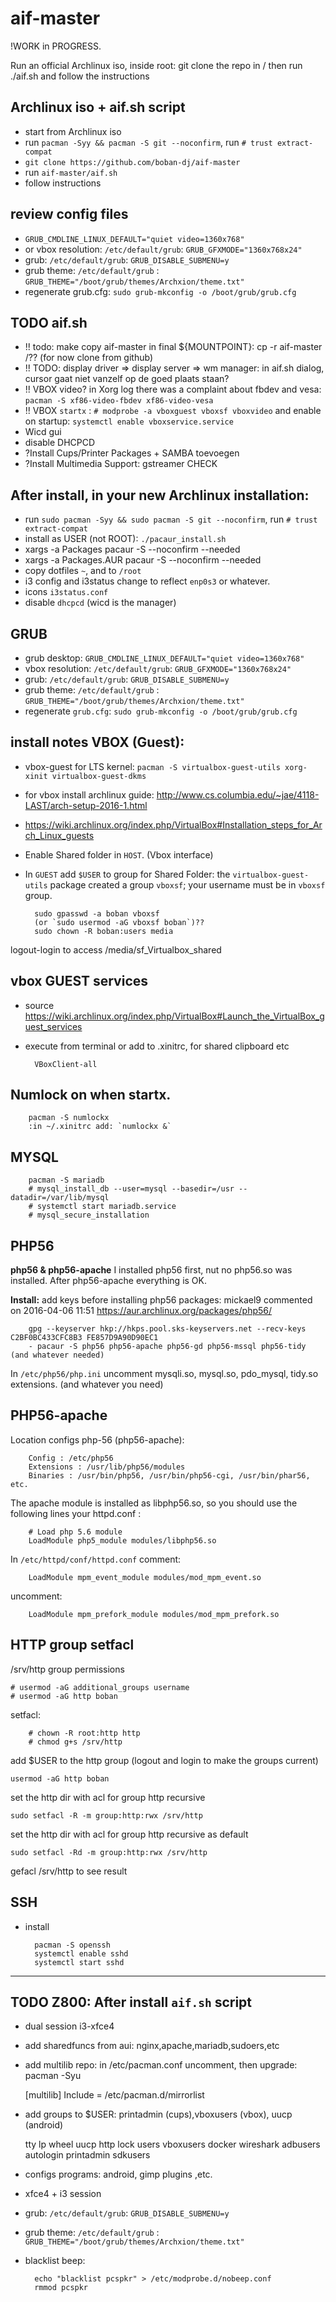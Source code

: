 # aif-master

!WORK in PROGRESS.

Run an official Archlinux iso, inside root: git clone the repo in /
then run ./aif.sh and follow the instructions

## Archlinux iso + aif.sh script

- start from Archlinux iso
- run `pacman -Syy && pacman -S git --noconfirm`, run `# trust extract-compat`
- `git clone https://github.com/boban-dj/aif-master`
- run `aif-master/aif.sh`
- follow instructions

## review config files

- `GRUB_CMDLINE_LINUX_DEFAULT="quiet video=1360x768"`
- or vbox resolution: `/etc/default/grub`: `GRUB_GFXMODE="1360x768x24"` 
- grub: `/etc/default/grub`: `GRUB_DISABLE_SUBMENU=y`
- grub theme: `/etc/default/grub` : `GRUB_THEME="/boot/grub/themes/Archxion/theme.txt"`
- regenerate grub.cfg: `sudo grub-mkconfig -o /boot/grub/grub.cfg`

## TODO aif.sh

- !! todo: make copy aif-master in final ${MOUNTPOINT}: cp -r aif-master /?? (for now clone from github)
- !! TODO: display driver => display server => wm manager: in aif.sh dialog, cursor gaat niet vanzelf op de goed plaats staan?
- !! VBOX video? in Xorg log there was a complaint about fbdev and vesa: `pacman -S xf86-video-fbdev xf86-video-vesa`
- !! VBOX `startx` : `# modprobe -a vboxguest vboxsf vboxvideo` and enable on startup: `systemctl enable vboxservice.service`
- Wicd gui
- disable DHCPCD
- ?Install Cups/Printer Packages + SAMBA toevoegen
- ?Install Multimedia Support: gstreamer CHECK

## After install, in your new Archlinux installation:

- run `sudo pacman -Syy && sudo pacman -S git --noconfirm`, run `# trust extract-compat`
- install as USER (not ROOT): `./pacaur_install.sh`
- xargs -a Packages pacaur -S --noconfirm --needed
- xargs -a Packages.AUR pacaur -S --noconfirm --needed
- copy dotfiles `~`, and to `/root`
- i3 config and i3status change to reflect `enp0s3` or whatever.
- icons `i3status.conf`
- disable `dhcpcd` (wicd is the manager)

## GRUB

- grub desktop: `GRUB_CMDLINE_LINUX_DEFAULT="quiet video=1360x768"`
- vbox resolution: `/etc/default/grub`: `GRUB_GFXMODE="1360x768x24"` 
- grub: `/etc/default/grub`: `GRUB_DISABLE_SUBMENU=y`
- grub theme: `/etc/default/grub` : `GRUB_THEME="/boot/grub/themes/Archxion/theme.txt"`
- regenerate `grub.cfg`: `sudo grub-mkconfig -o /boot/grub/grub.cfg`

## install notes VBOX (Guest):
- vbox-guest for LTS kernel: `pacman -S virtualbox-guest-utils xorg-xinit virtualbox-guest-dkms`
- for vbox install archlinux guide: <http://www.cs.columbia.edu/~jae/4118-LAST/arch-setup-2016-1.html>
- <https://wiki.archlinux.org/index.php/VirtualBox#Installation_steps_for_Arch_Linux_guests>
- Enable Shared folder in `HOST`. (Vbox interface)
- In `GUEST` add `$USER` to group for Shared Folder:
the `virtualbox-guest-utils` package created a group `vboxsf`; your username must be in `vboxsf` group.
		
		sudo gpasswd -a boban vboxsf
		(or `sudo usermod -aG vboxsf boban`)??
		sudo chown -R boban:users media

logout-login to access /media/sf_Virtualbox_shared

## vbox GUEST services

- source <https://wiki.archlinux.org/index.php/VirtualBox#Launch_the_VirtualBox_guest_services>
- execute from terminal or add to .xinitrc, for shared clipboard etc
		
		VBoxClient-all

## Numlock on when startx.

		pacman -S numlockx 
		:in ~/.xinitrc add: `numlockx &`

## MYSQL

		pacman -S mariadb
		# mysql_install_db --user=mysql --basedir=/usr --datadir=/var/lib/mysql
		# systemctl start mariadb.service
		# mysql_secure_installation
		
## PHP56

**php56 & php56-apache** I installed php56 first, nut no php56.so was installed. After php56-apache everything is OK.

**Install:**
add keys before installing php56 packages: mickael9 commented on 2016-04-06 11:51 <https://aur.archlinux.org/packages/php56/>

		gpg --keyserver hkp://hkps.pool.sks-keyservers.net --recv-keys C2BF0BC433CFC8B3 FE857D9A90D90EC1
		- pacaur -S php56 php56-apache php56-gd php56-mssql php56-tidy (and whatever needed)

In `/etc/php56/php.ini` uncomment mysqli.so, mysql.so, pdo_mysql, tidy.so extensions. (and whatever you need)

## PHP56-apache

Location configs php-56 (php56-apache): 

		Config : /etc/php56
		Extensions : /usr/lib/php56/modules
		Binaries : /usr/bin/php56, /usr/bin/php56-cgi, /usr/bin/phar56, etc.

The apache module is installed as libphp56.so, so you should use the following lines your httpd.conf :
	
		# Load php 5.6 module
		LoadModule php5_module modules/libphp56.so

In `/etc/httpd/conf/httpd.conf` comment:
		
		LoadModule mpm_event_module modules/mod_mpm_event.so

uncomment:

		LoadModule mpm_prefork_module modules/mod_mpm_prefork.so


## HTTP group setfacl

/srv/http group permissions
	
	# usermod -aG additional_groups username
	# usermod -aG http boban

setfacl:

		# chown -R root:http http
		# chmod g+s /srv/http

add $USER to the http group (logout and login to make the groups current)

	usermod -aG http boban

set the http dir with acl for group http recursive

	sudo setfacl -R -m group:http:rwx /srv/http

set the http dir with acl for group http recursive as default

	sudo setfacl -Rd -m group:http:rwx /srv/http

gefacl /srv/http to see result


## SSH

- install 

		pacman -S openssh
		systemctl enable sshd
		systemctl start sshd



*********************************************
## TODO Z800: After install `aif.sh` script
- dual session i3-xfce4
- add sharedfuncs from aui: nginx,apache,mariadb,sudoers,etc
- add multilib repo: in /etc/pacman.conf uncomment, then upgrade: pacman -Syu

	[multilib]
	Include = /etc/pacman.d/mirrorlist

- add groups to $USER: printadmin (cups),vboxusers (vbox), uucp (android)

	tty lp wheel uucp http lock users vboxusers docker wireshark adbusers autologin printadmin sdkusers

- configs programs: android, gimp plugins ,etc.
- xfce4 + i3 session
- grub: `/etc/default/grub`: `GRUB_DISABLE_SUBMENU=y`
- grub theme: `/etc/default/grub` : `GRUB_THEME="/boot/grub/themes/Archxion/theme.txt"`
- blacklist beep: 

		echo "blacklist pcspkr" > /etc/modprobe.d/nobeep.conf
		rmmod pcspkr



